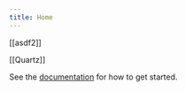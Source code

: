 ```yaml
---
title: Home
---
```



[[asdf2]]


[[Quartz]]

See the [documentation](https://quartz.jzhao.xyz) for how to get started.
